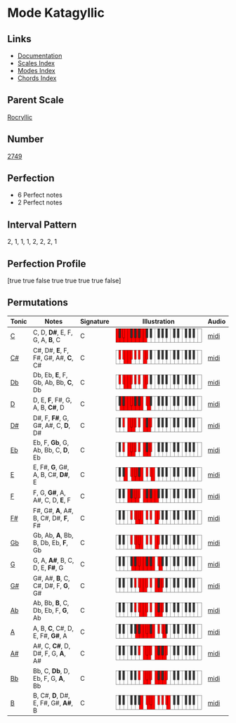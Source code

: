# Mode Katagyllic

## Links

- [Documentation](index.md)
- [Scales Index](Scales.md)
- [Modes Index](Modes.md)
- [Chords Index](Chords.md)

## Parent Scale

[Rocryllic](ScaleRocryllic.md)

## Number

[2749](https://ianring.com/musictheory/scales/2749)

## Perfection

- 6 Perfect notes
- 2 Perfect notes

## Interval Pattern

2, 1, 1, 1, 2, 2, 2, 1

## Perfection Profile

[true true false true true true true false]

## Permutations

| Tonic | Notes | Signature | Illustration | Audio |
|-------|-------|-----------|--------------|-------|
| [C](ModeCNaturalKatagyllic.md) | C, D, **D#**, E, F, G, A, **B**, C | C | ![CNaturalKatagyllic](ModeCNaturalKatagyllic.png) | [midi](https://github.com/edipermadi/music/blob/main/docs/ModeCNaturalKatagyllic.mid?raw=true) |
| [C#](ModeCSharpKatagyllic.md) | C#, D#, **E**, F, F#, G#, A#, **C**, C# | C | ![CSharpKatagyllic](ModeCSharpKatagyllic.png) | [midi](https://github.com/edipermadi/music/blob/main/docs/ModeCSharpKatagyllic.mid?raw=true) |
| [Db](ModeDFlatKatagyllic.md) | Db, Eb, **E**, F, Gb, Ab, Bb, **C**, Db | C | ![DFlatKatagyllic](ModeDFlatKatagyllic.png) | [midi](https://github.com/edipermadi/music/blob/main/docs/ModeDFlatKatagyllic.mid?raw=true) |
| [D](ModeDNaturalKatagyllic.md) | D, E, **F**, F#, G, A, B, **C#**, D | C | ![DNaturalKatagyllic](ModeDNaturalKatagyllic.png) | [midi](https://github.com/edipermadi/music/blob/main/docs/ModeDNaturalKatagyllic.mid?raw=true) |
| [D#](ModeDSharpKatagyllic.md) | D#, F, **F#**, G, G#, A#, C, **D**, D# | C | ![DSharpKatagyllic](ModeDSharpKatagyllic.png) | [midi](https://github.com/edipermadi/music/blob/main/docs/ModeDSharpKatagyllic.mid?raw=true) |
| [Eb](ModeEFlatKatagyllic.md) | Eb, F, **Gb**, G, Ab, Bb, C, **D**, Eb | C | ![EFlatKatagyllic](ModeEFlatKatagyllic.png) | [midi](https://github.com/edipermadi/music/blob/main/docs/ModeEFlatKatagyllic.mid?raw=true) |
| [E](ModeENaturalKatagyllic.md) | E, F#, **G**, G#, A, B, C#, **D#**, E | C | ![ENaturalKatagyllic](ModeENaturalKatagyllic.png) | [midi](https://github.com/edipermadi/music/blob/main/docs/ModeENaturalKatagyllic.mid?raw=true) |
| [F](ModeFNaturalKatagyllic.md) | F, G, **G#**, A, A#, C, D, **E**, F | C | ![FNaturalKatagyllic](ModeFNaturalKatagyllic.png) | [midi](https://github.com/edipermadi/music/blob/main/docs/ModeFNaturalKatagyllic.mid?raw=true) |
| [F#](ModeFSharpKatagyllic.md) | F#, G#, **A**, A#, B, C#, D#, **F**, F# | C | ![FSharpKatagyllic](ModeFSharpKatagyllic.png) | [midi](https://github.com/edipermadi/music/blob/main/docs/ModeFSharpKatagyllic.mid?raw=true) |
| [Gb](ModeGFlatKatagyllic.md) | Gb, Ab, **A**, Bb, B, Db, Eb, **F**, Gb | C | ![GFlatKatagyllic](ModeGFlatKatagyllic.png) | [midi](https://github.com/edipermadi/music/blob/main/docs/ModeGFlatKatagyllic.mid?raw=true) |
| [G](ModeGNaturalKatagyllic.md) | G, A, **A#**, B, C, D, E, **F#**, G | C | ![GNaturalKatagyllic](ModeGNaturalKatagyllic.png) | [midi](https://github.com/edipermadi/music/blob/main/docs/ModeGNaturalKatagyllic.mid?raw=true) |
| [G#](ModeGSharpKatagyllic.md) | G#, A#, **B**, C, C#, D#, F, **G**, G# | C | ![GSharpKatagyllic](ModeGSharpKatagyllic.png) | [midi](https://github.com/edipermadi/music/blob/main/docs/ModeGSharpKatagyllic.mid?raw=true) |
| [Ab](ModeAFlatKatagyllic.md) | Ab, Bb, **B**, C, Db, Eb, F, **G**, Ab | C | ![AFlatKatagyllic](ModeAFlatKatagyllic.png) | [midi](https://github.com/edipermadi/music/blob/main/docs/ModeAFlatKatagyllic.mid?raw=true) |
| [A](ModeANaturalKatagyllic.md) | A, B, **C**, C#, D, E, F#, **G#**, A | C | ![ANaturalKatagyllic](ModeANaturalKatagyllic.png) | [midi](https://github.com/edipermadi/music/blob/main/docs/ModeANaturalKatagyllic.mid?raw=true) |
| [A#](ModeASharpKatagyllic.md) | A#, C, **C#**, D, D#, F, G, **A**, A# | C | ![ASharpKatagyllic](ModeASharpKatagyllic.png) | [midi](https://github.com/edipermadi/music/blob/main/docs/ModeASharpKatagyllic.mid?raw=true) |
| [Bb](ModeBFlatKatagyllic.md) | Bb, C, **Db**, D, Eb, F, G, **A**, Bb | C | ![BFlatKatagyllic](ModeBFlatKatagyllic.png) | [midi](https://github.com/edipermadi/music/blob/main/docs/ModeBFlatKatagyllic.mid?raw=true) |
| [B](ModeBNaturalKatagyllic.md) | B, C#, **D**, D#, E, F#, G#, **A#**, B | C | ![BNaturalKatagyllic](ModeBNaturalKatagyllic.png) | [midi](https://github.com/edipermadi/music/blob/main/docs/ModeBNaturalKatagyllic.mid?raw=true) |

